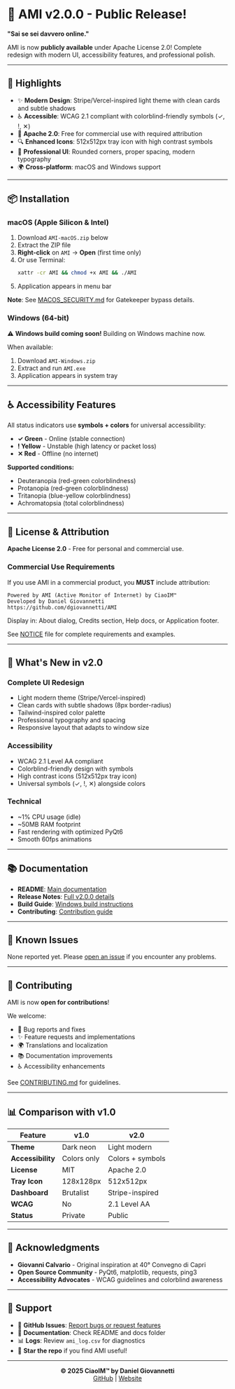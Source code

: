 # 🎉 AMI v2.0.0 - Public Release!

**"Sai se sei davvero online."**

AMI is now **publicly available** under Apache License 2.0! Complete redesign with modern UI, accessibility features, and professional polish.

---

## 🎨 Highlights

- ✨ **Modern Design**: Stripe/Vercel-inspired light theme with clean cards and subtle shadows
- ♿ **Accessible**: WCAG 2.1 compliant with colorblind-friendly symbols (✓, !, ✕)
- 📜 **Apache 2.0**: Free for commercial use with required attribution
- 🔍 **Enhanced Icons**: 512x512px tray icon with high contrast symbols
- 💎 **Professional UI**: Rounded corners, proper spacing, modern typography
- 🌍 **Cross-platform**: macOS and Windows support

---

## 📦 Installation

### macOS (Apple Silicon & Intel)

1. Download `AMI-macOS.zip` below
2. Extract the ZIP file
3. **Right-click** on `AMI` → **Open** (first time only)
4. Or use Terminal:
   ```bash
   xattr -cr AMI && chmod +x AMI && ./AMI
   ```
5. Application appears in menu bar

**Note**: See [MACOS_SECURITY.md](https://github.com/dgiovannetti/AMI/blob/main/MACOS_SECURITY.md) for Gatekeeper bypass details.

### Windows (64-bit)

⚠️ **Windows build coming soon!** Building on Windows machine now.

When available:
1. Download `AMI-Windows.zip`
2. Extract and run `AMI.exe`
3. Application appears in system tray

---

## ♿ Accessibility Features

All status indicators use **symbols + colors** for universal accessibility:

- **✓ Green** - Online (stable connection)
- **! Yellow** - Unstable (high latency or packet loss)
- **✕ Red** - Offline (no internet)

**Supported conditions:**
- Deuteranopia (red-green colorblindness)
- Protanopia (red-green colorblindness)
- Tritanopia (blue-yellow colorblindness)
- Achromatopsia (total colorblindness)

---

## 📜 License & Attribution

**Apache License 2.0** - Free for personal and commercial use.

### Commercial Use Requirements

If you use AMI in a commercial product, you **MUST** include attribution:

```
Powered by AMI (Active Monitor of Internet) by CiaoIM™
Developed by Daniel Giovannetti
https://github.com/dgiovannetti/AMI
```

Display in: About dialog, Credits section, Help docs, or Application footer.

See [NOTICE](https://github.com/dgiovannetti/AMI/blob/main/NOTICE) file for complete requirements and examples.

---

## 🚀 What's New in v2.0

### Complete UI Redesign
- Light modern theme (Stripe/Vercel-inspired)
- Clean cards with subtle shadows (8px border-radius)
- Tailwind-inspired color palette
- Professional typography and spacing
- Responsive layout that adapts to window size

### Accessibility
- WCAG 2.1 Level AA compliant
- Colorblind-friendly design with symbols
- High contrast icons (512x512px tray icon)
- Universal symbols (✓, !, ✕) alongside colors

### Technical
- ~1% CPU usage (idle)
- ~50MB RAM footprint
- Fast rendering with optimized PyQt6
- Smooth 60fps animations

---

## 📚 Documentation

- **README**: [Main documentation](https://github.com/dgiovannetti/AMI/blob/main/README.md)
- **Release Notes**: [Full v2.0.0 details](https://github.com/dgiovannetti/AMI/blob/main/RELEASE_NOTES_v2.0.0.md)
- **Build Guide**: [Windows build instructions](https://github.com/dgiovannetti/AMI/blob/main/BUILD_WINDOWS.md)
- **Contributing**: [Contribution guide](https://github.com/dgiovannetti/AMI/blob/main/CONTRIBUTING.md)

---

## 🐛 Known Issues

None reported yet. Please [open an issue](https://github.com/dgiovannetti/AMI/issues) if you encounter any problems.

---

## 🤝 Contributing

AMI is now **open for contributions**!

We welcome:
- 🐛 Bug reports and fixes
- ✨ Feature requests and implementations
- 🌍 Translations and localization
- 📚 Documentation improvements
- ♿ Accessibility enhancements

See [CONTRIBUTING.md](https://github.com/dgiovannetti/AMI/blob/main/CONTRIBUTING.md) for guidelines.

---

## 📊 Comparison with v1.0

| Feature | v1.0 | v2.0 |
|---------|------|------|
| **Theme** | Dark neon | Light modern |
| **Accessibility** | Colors only | Colors + symbols |
| **License** | MIT | Apache 2.0 |
| **Tray Icon** | 128x128px | 512x512px |
| **Dashboard** | Brutalist | Stripe-inspired |
| **WCAG** | No | 2.1 Level AA |
| **Status** | Private | Public |

---

## 🙏 Acknowledgments

- **Giovanni Calvario** - Original inspiration at 40° Convegno di Capri
- **Open Source Community** - PyQt6, matplotlib, requests, ping3
- **Accessibility Advocates** - WCAG guidelines and colorblind awareness

---

## 📧 Support

- 💬 **GitHub Issues**: [Report bugs or request features](https://github.com/dgiovannetti/AMI/issues)
- 📖 **Documentation**: Check README and docs folder
- 📊 **Logs**: Review `ami_log.csv` for diagnostics
- 🌟 **Star the repo** if you find AMI useful!

---

<p align="center">
  <strong>© 2025 CiaoIM™ by Daniel Giovannetti</strong><br>
  <a href="https://github.com/dgiovannetti/AMI">GitHub</a> | 
  <a href="https://ciaoim.tech/projects/ami">Website</a>
</p>
